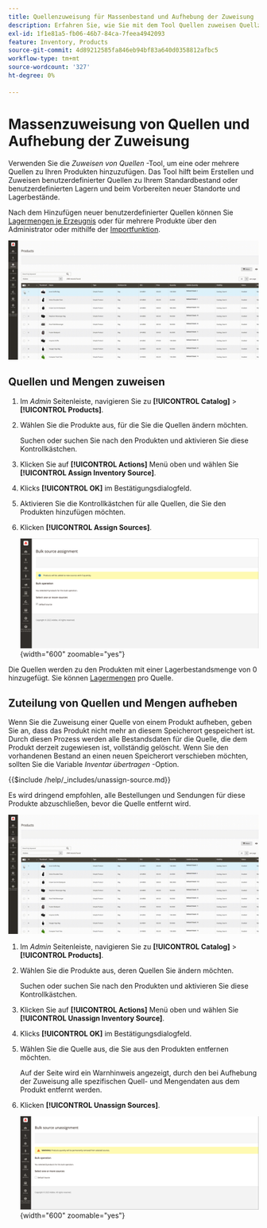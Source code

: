 ```yaml
---
title: Quellenzuweisung für Massenbestand und Aufhebung der Zuweisung
description: Erfahren Sie, wie Sie mit dem Tool Quellen zuweisen Quellzuweisungen für Produkte verwalten können.
exl-id: 1f1e81a5-fb06-46b7-84ca-7feea4942093
feature: Inventory, Products
source-git-commit: 4d89212585fa846eb94bf83a640d0358812afbc5
workflow-type: tm+mt
source-wordcount: '327'
ht-degree: 0%

---
```


# Massenzuweisung von Quellen und Aufhebung der Zuweisung

Verwenden Sie die _Zuweisen von Quellen_ -Tool, um eine oder mehrere Quellen zu Ihren Produkten hinzuzufügen. Das Tool hilft beim Erstellen und Zuweisen benutzerdefinierter Quellen zu Ihrem Standardbestand oder benutzerdefinierten Lagern und beim Vorbereiten neuer Standorte und Lagerbestände.

Nach dem Hinzufügen neuer benutzerdefinierter Quellen können Sie [Lagermengen je Erzeugnis](quantities-assign-per-product.md) oder für mehrere Produkte über den Administrator oder mithilfe der [Importfunktion](inventory-import-export.md).

![Hinzufügen von Inventarquellen für ausgewählte Produkte](assets/inventory-bulk-assign-sources.gif)

## Quellen und Mengen zuweisen

1. Im _Admin_ Seitenleiste, navigieren Sie zu **[!UICONTROL Catalog]** > **[!UICONTROL Products]**.

1. Wählen Sie die Produkte aus, für die Sie die Quellen ändern möchten.

   Suchen oder suchen Sie nach den Produkten und aktivieren Sie diese Kontrollkästchen.

1. Klicken Sie auf **[!UICONTROL Actions]** Menü oben und wählen Sie **[!UICONTROL Assign Inventory Source]**.

1. Klicks **[!UICONTROL OK]** im Bestätigungsdialogfeld.

1. Aktivieren Sie die Kontrollkästchen für alle Quellen, die Sie den Produkten hinzufügen möchten.

1. Klicken **[!UICONTROL Assign Sources]**.

   ![Produkte auswählen, um Quellen hinzuzufügen](assets/inventory-bulk-assign-sources-summary.png){width="600" zoomable="yes"}

Die Quellen werden zu den Produkten mit einer Lagerbestandsmenge von 0 hinzugefügt. Sie können [Lagermengen](quantities-assign-per-product.md) pro Quelle.

## Zuteilung von Quellen und Mengen aufheben

Wenn Sie die Zuweisung einer Quelle von einem Produkt aufheben, geben Sie an, dass das Produkt nicht mehr an diesem Speicherort gespeichert ist. Durch diesen Prozess werden alle Bestandsdaten für die Quelle, die dem Produkt derzeit zugewiesen ist, vollständig gelöscht. Wenn Sie den vorhandenen Bestand an einen neuen Speicherort verschieben möchten, sollten Sie die Variable _Inventar übertragen_ -Option.

{{$include /help/_includes/unassign-source.md}}

Es wird dringend empfohlen, alle Bestellungen und Sendungen für diese Produkte abzuschließen, bevor die Quelle entfernt wird.

![Zuweisung von Quellen für ausgewählte Produkte aufheben](assets/inventory-bulk-unassign-sources.gif)

1. Im _Admin_ Seitenleiste, navigieren Sie zu **[!UICONTROL Catalog]** > **[!UICONTROL Products]**.

1. Wählen Sie die Produkte aus, deren Quellen Sie ändern möchten.

   Suchen oder suchen Sie nach den Produkten und aktivieren Sie diese Kontrollkästchen.

1. Klicken Sie auf **[!UICONTROL Actions]** Menü oben und wählen Sie **[!UICONTROL Unassign Inventory Source]**.

1. Klicks **[!UICONTROL OK]** im Bestätigungsdialogfeld.

1. Wählen Sie die Quelle aus, die Sie aus den Produkten entfernen möchten.

   Auf der Seite wird ein Warnhinweis angezeigt, durch den bei Aufhebung der Zuweisung alle spezifischen Quell- und Mengendaten aus dem Produkt entfernt werden.

1. Klicken **[!UICONTROL Unassign Sources]**.

   ![Entfernen von Quellen aus ausgewählten Produkten](assets/inventory-bulk-unassign-sources-summary.png){width="600" zoomable="yes"}
